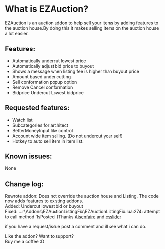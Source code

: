 <h1><strong>What is EZAuction?</strong></h1>
<p>EZAuction is an auction addon to help sell your items by adding features to the auction house.By doing this it makes selling items on the auction house a lot easier.</p>
<h2><strong>Features:</strong></h2>
<ul>
<li>Automatically undercut lowest price</li>
<li>Automatically adjust bid price to buyout</li>
<li>Shows a message when listing fee is higher than buyout price</li>
<li>Amount based under cutting</li>
<li>Sell conformation popup option</li>
<li>Remove Cancel conformation</li>
<li>Bidprice Undercut Lowest bidprice</li>
</ul>
<h2><strong>Requested features:</strong></h2>
<ul>
<li>Watch list</li>
<li>Subcategories for architect</li>
<li>BetterMoneyInput like control</li>
<li>Account wide item selling. (Do not undercut your self)</li>
<li>Hotkey to auto sell item in item list.</li>
</ul>
<h2><strong>Known issues:</strong></h2>
<p>None</p>
<h2><strong>Change log:</strong></h2>
<p>Rewrote addon: Does not override the auction house and Listing. The code now adds features to existing addons.<br />
Added: Undercut lowest bid or buyout<br />Fixed: ...r\Addons\EZAuctionListingFix\EZAuctionListingFix.lua:274: attempt to call method 'IsPosted' (Thanks <a href="http://www.curse.com/users/Aisenfaire">Aisenfaire</a> and <a href="http://www.curse.com/users/csslider">csslider</a></p>
<p><span>if you have a request/issue post a comment and ill see what i can do.</span></p>
<p>Like the addon? Want to support?<br />Buy me a coffee :D</p>